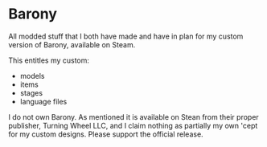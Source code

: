# Barony
All modded stuff that I both have made and have in plan for my custom version of Barony, available on Steam.

This entitles my custom:
- models
- items
- stages
- language files


I do not own Barony. As mentioned it is available on Stean from their proper publisher, Turning Wheel LLC, and I claim nothing as partially my own 'cept for my custom designs. Please support the official release.
